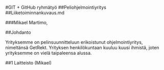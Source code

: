 
#GIT + GitHub ryhmätyö
##Peliohjelmointiyritys
##Liiketoiminnankuvaus.md


###Mikael Martimo, 


##Johdanto

Yrityksemme on pelinsuunnitteluun erikoistunut ohjelmointiyritys, nimeltänsä GetRekt. Yrityksen henkilökuntaan kuuluu kuusi ihmistä, joten yrityksemme on vielä taipaleensa alussa.



##1 Laitteisto (Mikael)



 